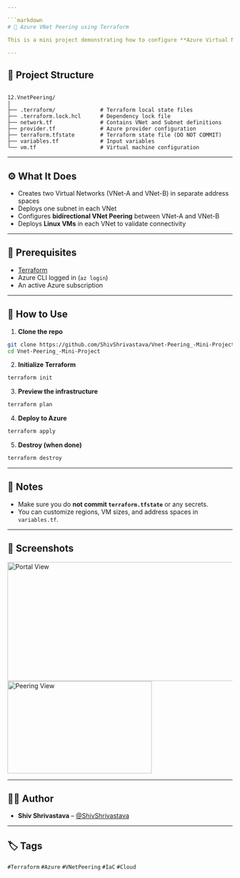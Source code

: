 ```yaml
---

```markdown
# 🔗 Azure VNet Peering using Terraform

This is a mini project demonstrating how to configure **Azure Virtual Network (VNet) Peering** using **Terraform**. It includes provisioning two VNets, establishing peering between them, and deploying virtual machines in each VNet for testing connectivity.

---
```


## 📁 Project Structure

```

12.VnetPeering/
│
├── .terraform/              # Terraform local state files
├── .terraform.lock.hcl      # Dependency lock file
├── network.tf               # Contains VNet and Subnet definitions
├── provider.tf              # Azure provider configuration
├── terraform.tfstate        # Terraform state file (DO NOT COMMIT)
├── variables.tf             # Input variables
└── vm.tf                    # Virtual machine configuration

````

---

## ⚙️ What It Does

- Creates two Virtual Networks (VNet-A and VNet-B) in separate address spaces  
- Deploys one subnet in each VNet  
- Configures **bidirectional VNet Peering** between VNet-A and VNet-B  
- Deploys **Linux VMs** in each VNet to validate connectivity  

---

## 🧱 Prerequisites

- [Terraform](https://developer.hashicorp.com/terraform/downloads)  
- Azure CLI logged in (`az login`)  
- An active Azure subscription  

---

## 🚀 How to Use

1. **Clone the repo**

```bash
git clone https://github.com/ShivShrivastava/Vnet-Peering_-Mini-Project
cd Vnet-Peering_-Mini-Project
````

2. **Initialize Terraform**

```bash
terraform init
```

3. **Preview the infrastructure**

```bash
terraform plan
```

4. **Deploy to Azure**

```bash
terraform apply
```

5. **Destroy (when done)**

```bash
terraform destroy
```

---

## 📝 Notes

* Make sure you do **not commit `terraform.tfstate`** or any secrets.
* You can customize regions, VM sizes, and address spaces in `variables.tf`.

---

## 📸 Screenshots

<img width="802" height="267" alt="Portal View" src="https://github.com/user-attachments/assets/9c98892b-00ff-4821-b95a-3c7b83bf9a4a" />

<br/>

<img width="323" height="207" alt="Peering View" src="https://github.com/user-attachments/assets/7716c9c5-5a0d-4726-a0c1-01d5e09c7fc4" />

---

## 👨‍💻 Author

* **Shiv Shrivastava** – [@ShivShrivastava](https://github.com/ShivShrivastava)

---

## 🏷️ Tags

`#Terraform` `#Azure` `#VNetPeering` `#IaC` `#Cloud`
